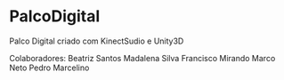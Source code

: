 # PalcoDigital
Palco Digital criado com KinectSudio e Unity3D

Colaboradores:
Beatriz Santos
Madalena Silva
Francisco Mirando
Marco Neto
Pedro Marcelino
